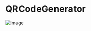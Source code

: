 # QRCodeGenerator
![image](https://github.com/deepak212001/QRCodeGenerator/assets/103742220/943745c4-21db-469e-b3f0-fdab5b8e1cd5)
